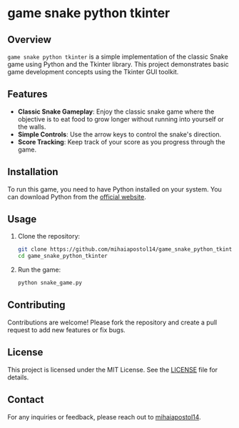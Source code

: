 # game snake python tkinter

## Overview
`game snake python tkinter` is a simple implementation of the classic Snake game using Python and the Tkinter library. This project demonstrates basic game development concepts using the Tkinter GUI toolkit.

## Features
- **Classic Snake Gameplay**: Enjoy the classic snake game where the objective is to eat food to grow longer without running into yourself or the walls.
- **Simple Controls**: Use the arrow keys to control the snake's direction.
- **Score Tracking**: Keep track of your score as you progress through the game.

## Installation
To run this game, you need to have Python installed on your system. You can download Python from the [official website](https://www.python.org/).

## Usage
1. Clone the repository:
   ```sh
   git clone https://github.com/mihaiapostol14/game_snake_python_tkinter.git
   cd game_snake_python_tkinter
   ```

2. Run the game:
   ```sh
   python snake_game.py
   ```

## Contributing
Contributions are welcome! Please fork the repository and create a pull request to add new features or fix bugs.

## License
This project is licensed under the MIT License. See the [LICENSE](LICENSE) file for details.

## Contact
For any inquiries or feedback, please reach out to [mihaiapostol14](https://github.com/mihaiapostol14).
